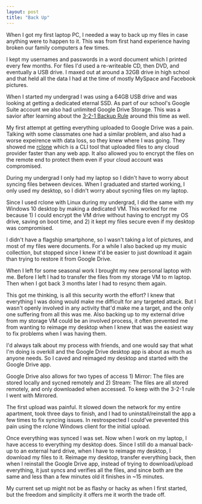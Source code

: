 ```yaml
---
layout: post
title: "Back Up"
---
```


When I got my first laptop PC, I needed a way to back up my files in case anything were to happen to it. This was from first hand experience having broken our family computers a few times.

I kept my usernames and passwords in a word document which I printed every few months. For files I'd used a re-writeable CD, then DVD, and eventually a USB drive. I maxed out at around a 32GB drive in high school and that held all the data I had at the time of mostly MySpace and Facebook pictures.

When I started my undergrad I was using a 64GB USB drive and was looking at getting a dedicated eternal SSD. As part of our school's Google Suite account we also had unlimited Google Drive Storage. This was a savior after learning about the [3-2-1 Backup Rule](https://www.nakivo.com/blog/3-2-1-backup-rule-efficient-data-protection-strategy/) around this time as well.

My first attempt at getting everything uploaded to Google Drive was a pain. Talking with some classmates one had a similar problem, and also had a worse expeirence with data loss, so they knew where I was going. They showed me [rclone](https://rclone.org/) which is a CLI tool that uploaded files to any cloud provider faster than any web app. It also allowed you to encrypt the files on the remote end to protect them even if your cloud account was compromised.

During my undergrad I only had my laptop so I didn't have to worry about syncing files between devices. When I graduated and started working, I only used my desktop, so I didn't worry about sycning files on my laptop. 

Since I used rclone with Linux during my undergrad, I did the same with my Windows 10 desktop by making a dedicated VM. This worked for me because 1) I could encrypt the VM drive without having to encrypt my OS drive, saving on boot time, and 2) it kept my files secure even if my desktop was compromised.

I didn't have a flagship smartphone, so I wasn't taking a lot of pictures, and most of my files were documents. For a while I also backed up my music collection, but stopped since I knew it'd be easier to just download it again than trying to restore it from Google Drive.

When I left for some seasonal work I brought my new personal laptop with me. Before I left I had to transfer the files from my storage VM to m laptop. Then when I got back 3 months later I had to resync them again.

This got me thinking, is all this security worth the effort? I knew that everything I was doing would make me difficult for any targeted attack. But I wasn't openly involved in any activity that'd make me a target, and the only one suffering from all this was me. Also backing up to my external drive from my storage VM could be an involved process, it often prevented me from wanting to reimage my desktop when I knew that was the easiest way to fix problems when I was having them.

I'd always talk about my process with friends, and one would say that what I'm doing is overkill and the Google Drive desktop app is about as much as anyone needs. So I caved and reimaged my desktop and started with the Google Drive app.

Google Drive also allows for two types of access 1) Mirror: The files are stored locally and sycned remotely and 2) Stream: The files are all stored remotely, and only downloaded when accessed. To keep with the 3-2-1 rule I went with Mirrored.

The first upload was painful. It slowed down the network for my entire apartment, took three days to finish, and I had to uninstall/reinstall the app a few times to fix syncing issues. In restrospected I could've prevented this pain using the rclone Windows client for the initial upload. 

Once everything was synced I was set. Now when I work on my laptop, I have access to everything my desktop does. Since I still do a manual back-up to an external hard drive, when I have to reimage my desktop, I download my files to it. Reimage my desktop, transfer everything back, then when I reinstall the Google Drive app, instead of trying to download/upload everything, it just syncs and verifies all the files, and since both are the same and less than a few minutes old it finishes in ~15 minutes.

My current set up might not be as flashy or hacky as when I first started, but the freedom and simplicity it offers me it worth the trade off.